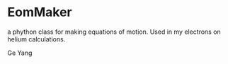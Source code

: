 # EomMaker

a phython class for making equations of motion. Used in my electrons 
on helium calculations.

Ge Yang
